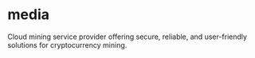 # media
Cloud mining service provider offering secure, reliable, and user-friendly solutions for cryptocurrency mining.
